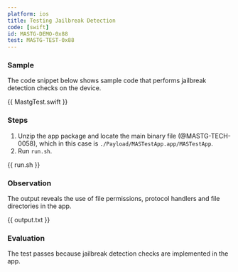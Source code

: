 ```yaml
---
platform: ios
title: Testing Jailbreak Detection
code: [swift]
id: MASTG-DEMO-0x88
test: MASTG-TEST-0x88
---
```


### Sample

The code snippet below shows sample code that performs jailbreak detection checks on the device.

{{ MastgTest.swift }}

### Steps

1. Unzip the app package and locate the main binary file (@MASTG-TECH-0058), which in this case is `./Payload/MASTestApp.app/MASTestApp`.
2. Run `run.sh`.

{{ run.sh }}

### Observation

The output reveals the use of file permissions, protocol handlers and file directories in the app.

{{ output.txt }}

### Evaluation

The test passes because jailbreak detection checks are implemented in the app.
